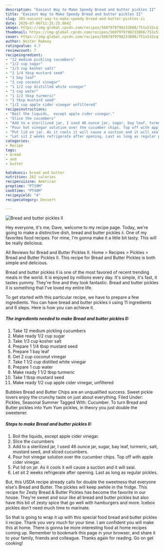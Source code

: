 ```yaml
---
description: "Easiest Way to Make Speedy Bread and butter pickles II"
title: "Easiest Way to Make Speedy Bread and butter pickles II"
slug: 265-easiest-way-to-make-speedy-bread-and-butter-pickles-ii
date: 2020-07-06T11:25:25.864Z
image: https://img-global.cpcdn.com/recipes/5607979798233088/751x532cq70/bread-and-butter-pickles-ii-recipe-main-photo.jpg
thumbnail: https://img-global.cpcdn.com/recipes/5607979798233088/751x532cq70/bread-and-butter-pickles-ii-recipe-main-photo.jpg
cover: https://img-global.cpcdn.com/recipes/5607979798233088/751x532cq70/bread-and-butter-pickles-ii-recipe-main-photo.jpg
author: Hester Ramsey
ratingvalue: 4.7
reviewcount: 7
recipeingredient:
- "12 medium pickling cucumbers"
- "1/2 cup sugar"
- "1/3 cup kosher salt"
- "1 1/4 tbsp mustard seed"
- "1 bay leaf"
- "2 cup coconut vinegar"
- "1 1/2 cup distilled white vinegar"
- "1 cup water"
- "1 1/2 tbsp turmeric"
- "1 tbsp mustard seed"
- "1/2 cup apple cider vinegar unfiltered"
recipeinstructions:
- "Boil the liquids,  except apple cider vinegar."
- "Slice the cucumbers"
- "Add to a sterilized jar, I used 46 ounce jar, sugar, bay leaf, turmeric, salt, mustard seed, and sliced cucumbers."
- "Pour hot vinegar solution over the cucumber chips. Top off with apple cider vinegar."
- "Put lid on jar. As it cools it will cause a suction and it will seal."
- "Let sit 2 weeks refrigerate after opening. Last as long as regular pickles."
categories:
- Recipe
tags:
- bread
- and
- butter

katakunci: bread and butter 
nutrition: 262 calories
recipecuisine: American
preptime: "PT39M"
cooktime: "PT48M"
recipeyield: "4"
recipecategory: Dessert

---
```



![Bread and butter pickles II](https://img-global.cpcdn.com/recipes/5607979798233088/751x532cq70/bread-and-butter-pickles-ii-recipe-main-photo.jpg)

Hey everyone, it's me, Dave, welcome to my recipe page. Today, we're going to make a distinctive dish, bread and butter pickles ii. One of my favorites food recipes. For mine, I'm gonna make it a little bit tasty. This will be really delicious.

All Reviews for Bread and Butter Pickles II. Home &gt; Recipes &gt; Pickles &gt; Bread and Butter Pickles II. This recipe for Bread and Butter Pickles is both simple and delicious.

Bread and butter pickles II is one of the most favored of recent trending meals in the world. It is enjoyed by millions every day. It's simple, it's fast, it tastes yummy. They're fine and they look fantastic. Bread and butter pickles II is something that I've loved my entire life.


To get started with this particular recipe, we have to prepare a few ingredients. You can have bread and butter pickles ii using 11 ingredients and 6 steps. Here is how you can achieve it.

##### The ingredients needed to make Bread and butter pickles II:

1. Take 12 medium pickling cucumbers
1. Make ready 1/2 cup sugar
1. Take 1/3 cup kosher salt
1. Prepare 1 1/4 tbsp mustard seed
1. Prepare 1 bay leaf
1. Get 2 cup coconut vinegar
1. Take 1 1/2 cup distilled white vinegar
1. Prepare 1 cup water
1. Make ready 1 1/2 tbsp turmeric
1. Take 1 tbsp mustard seed
1. Make ready 1/2 cup apple cider vinegar, unfiltered


Bubbies Bread and Butter Chips are an unqualified success. Sweet pickle lovers enjoy the crunchy taste on just about everything. Filed Under: Pickles, Seasonal Summer Tagged With: Cucumber. To turn Bread and Butter pickles into Yum Yum pickles, in theory you just double the sweetener. 

##### Steps to make Bread and butter pickles II:

1. Boil the liquids,  except apple cider vinegar.
1. Slice the cucumbers
1. Add to a sterilized jar, I used 46 ounce jar, sugar, bay leaf, turmeric, salt, mustard seed, and sliced cucumbers.
1. Pour hot vinegar solution over the cucumber chips. Top off with apple cider vinegar.
1. Put lid on jar. As it cools it will cause a suction and it will seal.
1. Let sit 2 weeks refrigerate after opening. Last as long as regular pickles.


But, this USDA recipe already calls for double the sweetness that everyone else&#39;s Bread and Butter. The pickles will keep awhile in the fridge. This recipe for Zesty Bread &amp; Butter Pickles has become the favorite in our house. They&#39;re sweet and sour like all bread and butter pickles but also have this bit of zesty spice that go well with hamburgers and more. Icebox pickles don&#39;t need much time to marinate. 

So that is going to wrap it up with this special food bread and butter pickles ii recipe. Thank you very much for your time. I am confident you will make this at home. There is gonna be more interesting food at home recipes coming up. Remember to bookmark this page in your browser, and share it to your family, friends and colleague. Thanks again for reading. Go on get cooking!
